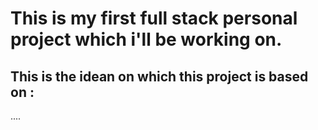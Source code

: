 # This is my first full stack personal project which i'll be working on.
## This is the idean on which this project is based on :
....
